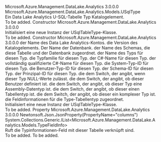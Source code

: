 <Type Name="USqlTableType" FullName="Microsoft.Azure.Management.DataLake.Analytics.Models.USqlTableType">
  <TypeSignature Language="C#" Value="public class USqlTableType : Microsoft.Azure.Management.DataLake.Analytics.Models.USqlType" />
  <TypeSignature Language="ILAsm" Value=".class public auto ansi beforefieldinit USqlTableType extends Microsoft.Azure.Management.DataLake.Analytics.Models.USqlType" />
  <TypeSignature Language="DocId" Value="T:Microsoft.Azure.Management.DataLake.Analytics.Models.USqlTableType" />
  <TypeSignature Language="VB.NET" Value="Public Class USqlTableType&#xA;Inherits USqlType" />
  <TypeSignature Language="F#" Value="type USqlTableType = class&#xA;    inherit USqlType" />
  <AssemblyInfo>
    <AssemblyName>Microsoft.Azure.Management.DataLake.Analytics</AssemblyName>
    <AssemblyVersion>3.0.0.0</AssemblyVersion>
  </AssemblyInfo>
  <Base>
    <BaseTypeName>Microsoft.Azure.Management.DataLake.Analytics.Models.USqlType</BaseTypeName>
  </Base>
  <Interfaces />
  <Docs>
    <summary>
            Ein Data Lake Analytics U-SQL-Tabelle Typ Katalogelement.
            </summary>
    <remarks>To be added.</remarks>
  </Docs>
  <Members>
    <Member MemberName=".ctor">
      <MemberSignature Language="C#" Value="public USqlTableType ();" />
      <MemberSignature Language="ILAsm" Value=".method public hidebysig specialname rtspecialname instance void .ctor() cil managed" />
      <MemberSignature Language="DocId" Value="M:Microsoft.Azure.Management.DataLake.Analytics.Models.USqlTableType.#ctor" />
      <MemberSignature Language="VB.NET" Value="Public Sub New ()" />
      <MemberType>Constructor</MemberType>
      <AssemblyInfo>
        <AssemblyName>Microsoft.Azure.Management.DataLake.Analytics</AssemblyName>
        <AssemblyVersion>3.0.0.0</AssemblyVersion>
      </AssemblyInfo>
      <Parameters />
      <Docs>
        <summary>
            Initialisiert eine neue Instanz der USqlTableType-Klasse.
            </summary>
        <remarks>To be added.</remarks>
      </Docs>
    </Member>
    <Member MemberName=".ctor">
      <MemberSignature Language="C#" Value="public USqlTableType (string computeAccountName = null, Nullable&lt;Guid&gt; version = null, string databaseName = null, string schemaName = null, string name = null, string typeFamily = null, string cSharpName = null, string fullCSharpName = null, Nullable&lt;int&gt; systemTypeId = null, Nullable&lt;int&gt; userTypeId = null, Nullable&lt;int&gt; schemaId = null, Nullable&lt;int&gt; principalId = null, Nullable&lt;bool&gt; isNullable = null, Nullable&lt;bool&gt; isUserDefined = null, Nullable&lt;bool&gt; isAssemblyType = null, Nullable&lt;bool&gt; isTableType = null, Nullable&lt;bool&gt; isComplexType = null, System.Collections.Generic.IList&lt;Microsoft.Azure.Management.DataLake.Analytics.Models.TypeFieldInfo&gt; columns = null);" />
      <MemberSignature Language="ILAsm" Value=".method public hidebysig specialname rtspecialname instance void .ctor(string computeAccountName, valuetype System.Nullable`1&lt;valuetype System.Guid&gt; version, string databaseName, string schemaName, string name, string typeFamily, string cSharpName, string fullCSharpName, valuetype System.Nullable`1&lt;int32&gt; systemTypeId, valuetype System.Nullable`1&lt;int32&gt; userTypeId, valuetype System.Nullable`1&lt;int32&gt; schemaId, valuetype System.Nullable`1&lt;int32&gt; principalId, valuetype System.Nullable`1&lt;bool&gt; isNullable, valuetype System.Nullable`1&lt;bool&gt; isUserDefined, valuetype System.Nullable`1&lt;bool&gt; isAssemblyType, valuetype System.Nullable`1&lt;bool&gt; isTableType, valuetype System.Nullable`1&lt;bool&gt; isComplexType, class System.Collections.Generic.IList`1&lt;class Microsoft.Azure.Management.DataLake.Analytics.Models.TypeFieldInfo&gt; columns) cil managed" />
      <MemberSignature Language="DocId" Value="M:Microsoft.Azure.Management.DataLake.Analytics.Models.USqlTableType.#ctor(System.String,System.Nullable{System.Guid},System.String,System.String,System.String,System.String,System.String,System.String,System.Nullable{System.Int32},System.Nullable{System.Int32},System.Nullable{System.Int32},System.Nullable{System.Int32},System.Nullable{System.Boolean},System.Nullable{System.Boolean},System.Nullable{System.Boolean},System.Nullable{System.Boolean},System.Nullable{System.Boolean},System.Collections.Generic.IList{Microsoft.Azure.Management.DataLake.Analytics.Models.TypeFieldInfo})" />
      <MemberSignature Language="VB.NET" Value="Public Sub New (Optional computeAccountName As String = null, Optional version As Nullable(Of Guid) = null, Optional databaseName As String = null, Optional schemaName As String = null, Optional name As String = null, Optional typeFamily As String = null, Optional cSharpName As String = null, Optional fullCSharpName As String = null, Optional systemTypeId As Nullable(Of Integer) = null, Optional userTypeId As Nullable(Of Integer) = null, Optional schemaId As Nullable(Of Integer) = null, Optional principalId As Nullable(Of Integer) = null, Optional isNullable As Nullable(Of Boolean) = null, Optional isUserDefined As Nullable(Of Boolean) = null, Optional isAssemblyType As Nullable(Of Boolean) = null, Optional isTableType As Nullable(Of Boolean) = null, Optional isComplexType As Nullable(Of Boolean) = null, Optional columns As IList(Of TypeFieldInfo) = null)" />
      <MemberSignature Language="F#" Value="new Microsoft.Azure.Management.DataLake.Analytics.Models.USqlTableType : string * Nullable&lt;Guid&gt; * string * string * string * string * string * string * Nullable&lt;int&gt; * Nullable&lt;int&gt; * Nullable&lt;int&gt; * Nullable&lt;int&gt; * Nullable&lt;bool&gt; * Nullable&lt;bool&gt; * Nullable&lt;bool&gt; * Nullable&lt;bool&gt; * Nullable&lt;bool&gt; * System.Collections.Generic.IList&lt;Microsoft.Azure.Management.DataLake.Analytics.Models.TypeFieldInfo&gt; -&gt; Microsoft.Azure.Management.DataLake.Analytics.Models.USqlTableType" Usage="new Microsoft.Azure.Management.DataLake.Analytics.Models.USqlTableType (computeAccountName, version, databaseName, schemaName, name, typeFamily, cSharpName, fullCSharpName, systemTypeId, userTypeId, schemaId, principalId, isNullable, isUserDefined, isAssemblyType, isTableType, isComplexType, columns)" />
      <MemberType>Constructor</MemberType>
      <AssemblyInfo>
        <AssemblyName>Microsoft.Azure.Management.DataLake.Analytics</AssemblyName>
        <AssemblyVersion>3.0.0.0</AssemblyVersion>
      </AssemblyInfo>
      <Parameters>
        <Parameter Name="computeAccountName" Type="System.String" />
        <Parameter Name="version" Type="System.Nullable&lt;System.Guid&gt;" />
        <Parameter Name="databaseName" Type="System.String" />
        <Parameter Name="schemaName" Type="System.String" />
        <Parameter Name="name" Type="System.String" />
        <Parameter Name="typeFamily" Type="System.String" />
        <Parameter Name="cSharpName" Type="System.String" />
        <Parameter Name="fullCSharpName" Type="System.String" />
        <Parameter Name="systemTypeId" Type="System.Nullable&lt;System.Int32&gt;" />
        <Parameter Name="userTypeId" Type="System.Nullable&lt;System.Int32&gt;" />
        <Parameter Name="schemaId" Type="System.Nullable&lt;System.Int32&gt;" />
        <Parameter Name="principalId" Type="System.Nullable&lt;System.Int32&gt;" />
        <Parameter Name="isNullable" Type="System.Nullable&lt;System.Boolean&gt;" />
        <Parameter Name="isUserDefined" Type="System.Nullable&lt;System.Boolean&gt;" />
        <Parameter Name="isAssemblyType" Type="System.Nullable&lt;System.Boolean&gt;" />
        <Parameter Name="isTableType" Type="System.Nullable&lt;System.Boolean&gt;" />
        <Parameter Name="isComplexType" Type="System.Nullable&lt;System.Boolean&gt;" />
        <Parameter Name="columns" Type="System.Collections.Generic.IList&lt;Microsoft.Azure.Management.DataLake.Analytics.Models.TypeFieldInfo&gt;" />
      </Parameters>
      <Docs>
        <param name="computeAccountName">der Name des Data Lake Analytics-Kontos.</param>
        <param name="version">die Version des Katalogelements.</param>
        <param name="databaseName">Der Name der Datenbank.</param>
        <param name="schemaName">der Name des Schemas, die diese Tabelle und der Datenbank zugeordnet.</param>
        <param name="name">der Name des Typs für diesen Typ.</param>
        <param name="typeFamily">die Typfamilie für diesen Typ.</param>
        <param name="cSharpName">der C#-Name für diesen Typ.</param>
        <param name="fullCSharpName">der vollständig qualifizierte C#-Name für diesen Typ.</param>
        <param name="systemTypeId">die System-Typ-ID für diesen Typ.</param>
        <param name="userTypeId">die Benutzer-Typ-ID für diesen Typ.</param>
        <param name="schemaId">der Schema-ID für diesen Typ.</param>
        <param name="principalId">der Prinzipal-ID für diesen Typ.</param>
        <param name="isNullable">die dem Switch, der angibt, wenn dieser Typ NULL-Werte zulässt.</param>
        <param name="isUserDefined">die dem Switch, der angibt, ob dieser Benutzer definiert ist.</param>
        <param name="isAssemblyType">die dem Switch, der angibt, ob dieser Typ eine Assembly-Datentyp ist.</param>
        <param name="isTableType">die dem Switch, der angibt, ob dieser einen Tabellentyp ist.</param>
        <param name="isComplexType">die dem Switch, der angibt, ob dieser ein komplexer Typ ist.</param>
        <param name="columns">die Feldinformationen für die Type-Tabellentyp zugeordnet.</param>
        <summary>
            Initialisiert eine neue Instanz der USqlTableType-Klasse.
            </summary>
        <remarks>To be added.</remarks>
      </Docs>
    </Member>
    <Member MemberName="Columns">
      <MemberSignature Language="C#" Value="public System.Collections.Generic.IList&lt;Microsoft.Azure.Management.DataLake.Analytics.Models.TypeFieldInfo&gt; Columns { get; }" />
      <MemberSignature Language="ILAsm" Value=".property instance class System.Collections.Generic.IList`1&lt;class Microsoft.Azure.Management.DataLake.Analytics.Models.TypeFieldInfo&gt; Columns" />
      <MemberSignature Language="DocId" Value="P:Microsoft.Azure.Management.DataLake.Analytics.Models.USqlTableType.Columns" />
      <MemberSignature Language="VB.NET" Value="Public ReadOnly Property Columns As IList(Of TypeFieldInfo)" />
      <MemberSignature Language="F#" Value="member this.Columns : System.Collections.Generic.IList&lt;Microsoft.Azure.Management.DataLake.Analytics.Models.TypeFieldInfo&gt;" Usage="Microsoft.Azure.Management.DataLake.Analytics.Models.USqlTableType.Columns" />
      <MemberType>Property</MemberType>
      <AssemblyInfo>
        <AssemblyName>Microsoft.Azure.Management.DataLake.Analytics</AssemblyName>
        <AssemblyVersion>3.0.0.0</AssemblyVersion>
      </AssemblyInfo>
      <Attributes>
        <Attribute>
          <AttributeName>Newtonsoft.Json.JsonProperty(PropertyName="columns")</AttributeName>
        </Attribute>
      </Attributes>
      <ReturnValue>
        <ReturnType>System.Collections.Generic.IList&lt;Microsoft.Azure.Management.DataLake.Analytics.Models.TypeFieldInfo&gt;</ReturnType>
      </ReturnValue>
      <Docs>
        <summary>
            Ruft die Typinformationen-Feld mit dieser Tabelle verknüpft sind.
            </summary>
        <value>To be added.</value>
        <remarks>To be added.</remarks>
      </Docs>
    </Member>
  </Members>
</Type>